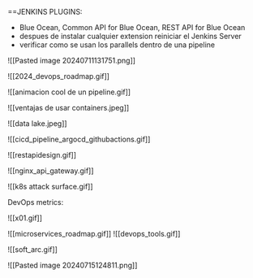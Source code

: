 
==JENKINS PLUGINS:

- Blue Ocean, Common API for Blue Ocean, REST API for Blue Ocean
- despues de instalar cualquier extension reiniciar el Jenkins Server
- verificar como se usan los parallels dentro de una pipeline

![[Pasted image 20240711131751.png]]



![[2024_devops_roadmap.gif]]

![[animacion cool de un pipeline.gif]]

![[ventajas de usar containers.jpeg]]

![[data lake.jpeg]]

![[cicd_pipeline_argocd_githubactions.gif]]


![[restapidesign.gif]]

![[nginx_api_gateway.gif]]

![[k8s attack surface.gif]]

DevOps metrics:

![[x01.gif]]

![[microservices_roadmap.gif]]
![[devops_tools.gif]]


![[soft_arc.gif]]

![[Pasted image 20240715124811.png]]

